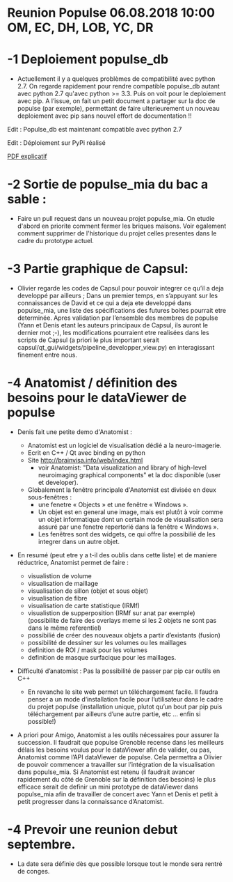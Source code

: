 Reunion Populse 06.08.2018 10:00 OM, EC, DH, LOB, YC, DR
============

-1 Deploiement populse_db
============

- Actuellement il y a quelques problèmes de compatibilité avec python 2.7.
On regarde rapidement pour rendre compatible populse_db autant avec python 2.7
qu'avec python >= 3.3. Puis on voit pour le deploiement avec pip. A l’issue,
 on fait un petit document a partager sur la doc de populse (par exemple), 
 permettant de faire ulterieurement un nouveau deploiement avec pip sans nouvel
 effort de documentation !!
 
 Edit : Populse_db est maintenant compatible avec python 2.7
 
 Edit : Déploiement sur PyPi réalisé
 
 [PDF explicatif](déploiement_pip_populse_db.pdf)

-2 Sortie de populse_mia du bac a sable :
============

- Faire un pull request dans un nouveau projet populse_mia. On etudie d'abord
en priorite comment fermer les briques maisons. Voir egalement comment supprimer
de l'historique du projet celles presentes dans le cadre du prototype actuel.

-3 Partie graphique de Capsul:
============

- Olivier regarde les codes de Capsul pour pouvoir integrer ce qu’il a deja developpé
par ailleurs ; Dans un premier temps, en s’appuyant sur les connaissances de David et 
ce qui a deja ete developpé dans populse_mia, une liste des spécifications des futures boites 
pourrait etre determinée. Apres validation par l’ensemble des membres de populse (Yann
et Denis etant les auteurs principaux de Capsul, ils auront le dernier mot ;-), 
les modifications pourraient etre realisées dans les scripts de Capsul (a priori le plus
important serait capsul/qt_gui/widgets/pipeline_developper_view.py) en interagissant finement entre nous.

-4 Anatomist / définition des besoins pour le dataViewer de populse
============
- Denis fait une petite demo d'Anatomist :
    - Anatomist est un logiciel de visualisation dédié a la neuro-imagerie.
    - Ecrit en C++ / Qt avec binding en python
    - Site http://brainvisa.info/web/index.html
        - voir Anatomist: "Data visualization and library of high-level neuroimaging graphical components"
        et la doc disponible (user et developer).
    - Globalement la fenêtre principale d'Anatomist est divisée en deux sous-fenêtres : 
        - une fenetre « Objects » et une fenêtre « Windows ».
        - Un objet est en general une image, mais est plutôt à voir comme un objet informatique 
        dont un certain mode de visualisation sera assuré par une fenetre repertorié dans la fenêtre « Windows ».
        - Les fenêtres sont des widgets, ce qui offre la possibilié de les integrer dans un autre objet.
        
- En resumé (peut etre y a t-il des oublis dans cette liste) et de maniere réductrice, Anatomist permet de faire :
    - visualistion de volume
    - visualisation de maillage
    - visualisation de sillon (objet et sous objet)
    - visualisation de fibre
    - visualisation de carte statistique (IRMf)
    - visualistion de supperposition (IRMf sur anat par exemple) (possibilite de faire des overlays meme si les
    2 objets ne sont pas dans le même referentiel)
    - possibilié de créer des nouveaux objets a partir d’existants (fusion)
    - possibilité de dessiner sur les volumes ou les maillages
    - definition de ROI / mask pour les volumes
    - definition de masque surfacique pour les maillages.


- Difficulté d’anatomist : Pas la possibilité de passer par pip car outils en C++
    - En revanche le site web permet un téléchargement facile.
    Il faudra penser a un mode d‘installation facile pour l’utilisateur dans le cadre du projet populse
    (installation unique, plutot qu’un bout par pip puis téléchargement par ailleurs d’une autre partie,
    etc … enfin si possible!)

- A priori pour Amigo, Anatomist a les outils nécessaires pour assurer la succession. Il faudrait que
populse Grenoble recense dans les meilleurs délais les besoins voulus pour le dataViewer afin de valider,
ou pas, Anatomist comme l’API dataViewer de populse. Cela permettra a Olivier de pouvoir commencer a travailler
sur l’intégration de la visualisation dans populse_mia. Si Anatomist est retenu (il faudrait avancer rapidement
du côté de Grenoble sur la définition des besoins) le plus efficace serait de definir un mini prototype de
dataViewer dans populse_mia afin de travailler de concert avec Yann et Denis et petit à petit progresser
dans la connaissance d’Anatomist.

-4 Prevoir une reunion debut septembre.
============
- La date sera définie dès que possible lorsque tout le monde sera rentré de conges.
